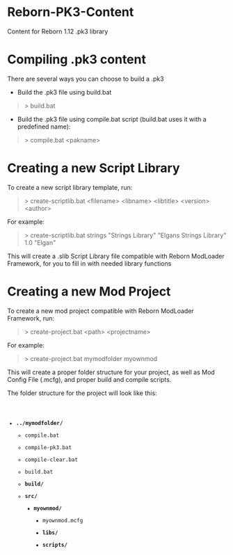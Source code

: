 Reborn-PK3-Content
==================

Content for Reborn 1.12 .pk3 library

Compiling .pk3 content
======================

There are several ways you can choose to build a .pk3

* Build the .pk3 file using build.bat

> \> build.bat

* Build the .pk3 file using compile.bat script (build.bat uses it with a predefined name):

> \> compile.bat \<pakname\>


Creating a new Script Library
=============================

To create a new script library template, run:

> \> create-scriptlib.bat \<filename\> \<libname\> \<libtitle\> \<version\> \<author\>

For example:

> \> create-scriptlib.bat strings "Strings Library" "Elgans Strings Library" 1.0 "Elgan"

This will create a .slib Script Library file compatible with Reborn ModLoader Framework, for you to fill in with needed library functions

Creating a new Mod Project
==========================

To create a new mod project compatible with Reborn ModLoader Framework, run:

> \> create-project.bat \<path\> \<projectname\>

For example:

> \> create-project.bat mymodfolder myownmod

This will create a proper folder structure for your project, as well as Mod Config File (.mcfg), and proper build and compile scripts.

The folder structure for the project will look like this:
<code>
* __../mymodfolder/__ 
	* compile.bat  
	* compile-pk3.bat  
	* compile-clear.bat  
	* build.bat  
	* __build/__
	* __src/__
		* __myownmod/__
			* myownmod.mcfg  
			* __libs/__
			* __scripts/__
</code>			  